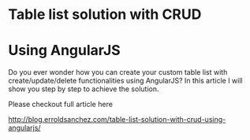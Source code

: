# Table list solution with CRUD
# Using AngularJS
Do you ever wonder how you can create your custom table list with create/update/delete functionalities using AngularJS? In this article I will show you step by step to achieve the solution.

Please checkout full article here

http://blog.erroldsanchez.com/table-list-solution-with-crud-using-angularjs/
